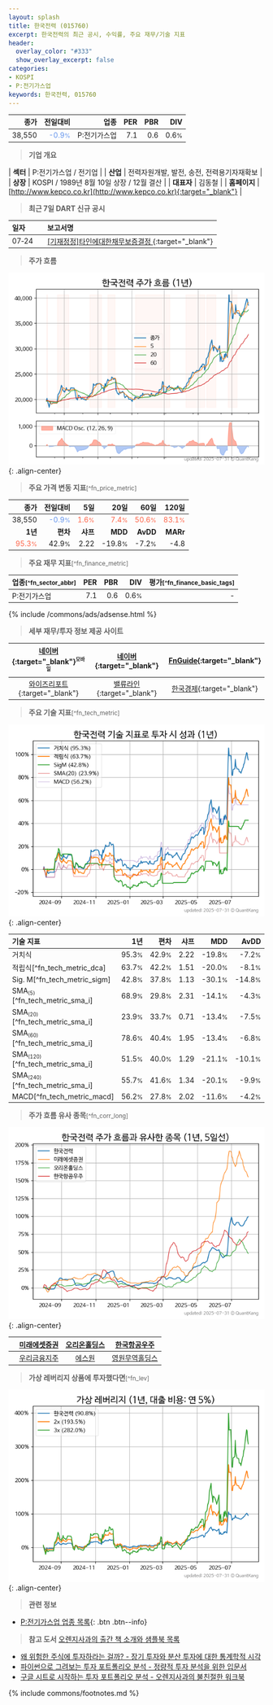 ```yaml
---
layout: splash
title: 한국전력 (015760)
excerpt: 한국전력의 최근 공시, 수익률, 주요 재무/기술 지표
header:
  overlay_color: "#333"
  show_overlay_excerpt: false
categories:
- KOSPI
- P:전기가스업
keywords: 한국전력, 015760
---
```


| **종가** | **전일대비** | **업종** | **PER** | **PBR** | **DIV** |
| -------: | -----------: | -------: | ------: | ------: | ------: |
| 38,550 | <span style="color: cornflowerblue">-0.9<small>%</small></span> | P:전기가스업 | 7.1 | 0.6 | 0.6<small>%</small> |

<!-- more -->


> **기업 개요**<a id="company"></a>

| <span style="white-space:nowrap;">**섹터**</span> | P:전기가스업 / 전기업 |
| <span style="white-space:nowrap;">**산업**</span> | 전력자원개발, 발전, 송전, 전력용기자재확보 |
| <span style="white-space:nowrap;">**상장**</span> | KOSPI / 1989년 8월 10일 상장 / 12월 결산 |
| <span style="white-space:nowrap;">**대표자**</span> | 김동철 |
| <span style="white-space:nowrap;">**홈페이지**</span> | [http://www.kepco.co.kr](http://www.kepco.co.kr){:target="_blank"} |


> **최근 7일 DART 신규 공시**<a id="dart"></a>

| **일자** |      | **보고서명** |
| :------- | :--- | :----------- |
| 07&#x2011;24 | | [[기재정정]타인에대한채무보증결정              ](https://dart.fss.or.kr/dsaf001/main.do?rcpNo=20250724800265){:target="_blank"} |


> **주가 흐름**<a id="price"></a>

![015760](/stock/images/015760.png){: .align-center}


> **주요 가격 변동 지표**<small>[^fn_price_metric]</small>

| **종가** | **전일대비** | **5일** | **20일** | **60일** | **120일** |
| -------: | -----------: | ------: | -------: | -------: | --------: |
| 38,550 | <span style="color: cornflowerblue">-0.9<small>%</small></span> | <span style="color: tomato">1.6<small>%</small></span> | <span style="color: tomato">7.4<small>%</small></span> | <span style="color: tomato">50.6<small>%</small></span> | <span style="color: tomato">83.1<small>%</small></span> |
| **1년** | **편차** | **샤프** | **MDD** | **AvDD** | **MARr** |
| <span style="color: tomato">95.3<small>%</small></span> | 42.9<small>%</small> | 2.22 | -19.8<small>%</small> | -7.2<small>%</small> | -4.8 |


> **주요 재무 지표**<small>[^fn_finance_metric]</small>

| **업종**<small>[^fn_sector_abbr]</small> | **PER** | **PBR** | **DIV** | **평가**<small>[^fn_finance_basic_tags]</small> |
| :--------------------------------------- | ------: | ------: | ------: | ----------------------------------------------: |
| P:전기가스업 | 7.1 | 0.6 | 0.6<small>%</small> | - |



{% include /commons/ads/adsense.html %}

> **세부 재무/투자 정보 제공 사이트**

| [네이버](https://m.stock.naver.com/domestic/stock/015760/finance/summary){:target="_blank"}<sup><small>모바일</small></sup> | [네이버](https://finance.naver.com/item/coinfo.naver?code=015760){:target="_blank"} | [FnGuide](https://comp.fnguide.com/SVO2/ASP/SVD_Invest.asp?gicode=A015760&MenuYn=Y){:target="_blank"} |
| :---: | :---: | :---: |
| [와이즈리포트](https://comp.wisereport.co.kr/company/c1040001.aspx?cmp_cd=015760){:target="_blank"} | [밸류라인](https://www.valueline.co.kr/finance/summary/015760){:target="_blank"} | [한국경제](https://markets.hankyung.com/stock/015760/financial-summary){:target="_blank"} |


> **주요 기술 지표**<small>[^fn_tech_metric]</small>


![015760](/stock/images/015760_tech.png){: .align-center}

| **기술 지표** | **1년** | **편차** | **샤프** | **MDD** | **AvDD** |
| :------------ | ------: | -----------: | -------: | ------: | -------: |
| 거치식 | 95.3<small>%</small> | 42.9<small>%</small> | 2.22 | -19.8<small>%</small> | -7.2<small>%</small> |
| 적립식[^fn_tech_metric_dca] | 63.7<small>%</small> | 42.2<small>%</small> | 1.51 | -20.0<small>%</small> | -8.1<small>%</small> |
| Sig. M[^fn_tech_metric_sigm] | 42.8<small>%</small> | 37.8<small>%</small> | 1.13 | -30.1<small>%</small> | -14.8<small>%</small> |
| SMA<small><sub>(5)</sub></small>[^fn_tech_metric_sma_i] | 68.9<small>%</small> | 29.8<small>%</small> | 2.31 | -14.1<small>%</small> | -4.3<small>%</small> |
| SMA<small><sub>(20)</sub></small>[^fn_tech_metric_sma_i] | 23.9<small>%</small> | 33.7<small>%</small> | 0.71 | -13.4<small>%</small> | -7.5<small>%</small> |
| SMA<small><sub>(60)</sub></small>[^fn_tech_metric_sma_i] | 78.6<small>%</small> | 40.4<small>%</small> | 1.95 | -13.4<small>%</small> | -6.8<small>%</small> |
| SMA<small><sub>(120)</sub></small>[^fn_tech_metric_sma_i] | 51.5<small>%</small> | 40.0<small>%</small> | 1.29 | -21.1<small>%</small> | -10.1<small>%</small> |
| SMA<small><sub>(240)</sub></small>[^fn_tech_metric_sma_i] | 55.7<small>%</small> | 41.6<small>%</small> | 1.34 | -20.1<small>%</small> | -9.9<small>%</small> |
| MACD[^fn_tech_metric_macd] | 56.2<small>%</small> | 27.8<small>%</small> | 2.02 | -11.6<small>%</small> | -4.2<small>%</small> |


> **주가 흐름 유사 종목**<a id="corr"></a><small>[^fn_corr_long]</small>

![015760](/stock/images/015760_corr.png){: .align-center}

|       | [미래에셋증권](/006800/) | [오리온홀딩스](/001800/) | [한국항공우주](/047810/) |
| :---: | :------------------------------------: | :------------------------------------: | :------------------------------------: |
|       | [우리금융지주](/316140/) | [에스원](/012750/) | [영원무역홀딩스](/009970/) |


> **가상 레버리지 상품에 투자했다면**<a id="2x"></a><small>[^fn_lev]</small>

![015760](/stock/images/015760_2x.png){: .align-center}


> **관련 정보**

- [P:전기가스업 업종 목록](/stats/sector/kospi_업종_전기가스업_종목/){: .btn .btn--info}

> **참고 도서** [오렌지사과의 출간 책 소개와 샘플북 목록](https://kongdori.tistory.com/691)

- [왜 위험한 주식에 투자하라는 걸까? - 장기 투자와 분산 투자에 대한 통계학적 시각](https://kongdori.tistory.com/421)
- [파이썬으로 그려보는 투자 포트폴리오 분석  - 정량적 투자 분석을 위한 입문서](https://kongdori.tistory.com/643)
- [구글 시트로 시작하는 투자 포트폴리오 분석 - 오렌지사과의 불친절한 워크북](https://kongdori.tistory.com/449)


{% include commons/footnotes.md %}